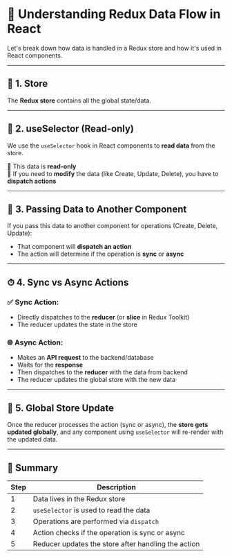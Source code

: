 # 🧠 Understanding Redux Data Flow in React

Let's break down how data is handled in a Redux store and how it's used in React components.

---

## 🏬 1. Store
The **Redux store** contains all the global state/data.

---

## 📖 2. useSelector (Read-only)
We use the `useSelector` hook in React components to **read data** from the store.

🔹 This data is **read-only**  
🔹 If you need to **modify** the data (like Create, Update, Delete), you have to **dispatch actions**

---

## 🚚 3. Passing Data to Another Component
If you pass this data to another component for operations (Create, Delete, Update):

- That component will **dispatch an action**
- The action will determine if the operation is **sync** or **async**

---

## ⏱ 4. Sync vs Async Actions

### ✅ Sync Action:
- Directly dispatches to the **reducer** (or **slice** in Redux Toolkit)
- The reducer updates the state in the store

### 🌐 Async Action:
- Makes an **API request** to the backend/database
- Waits for the **response**
- Then dispatches to the **reducer** with the data from backend
- The reducer updates the global store with the new data

---

## 🔄 5. Global Store Update
Once the reducer processes the action (sync or async), the **store gets updated globally**, and any component using `useSelector` will re-render with the updated data.

---

## 📌 Summary

| Step | Description |
|------|-------------|
| 1 | Data lives in the Redux store |
| 2 | `useSelector` is used to read the data |
| 3 | Operations are performed via `dispatch` |
| 4 | Action checks if the operation is sync or async |
| 5 | Reducer updates the store after handling the action |
